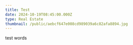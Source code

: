 ```yaml
---
title: Test
date: 2024-10-19T08:45:00.000Z
type: Real Estate
thumbnail: /public/aebcf647e008cd989039a6c82afa8894.jpg
---
```

test words
